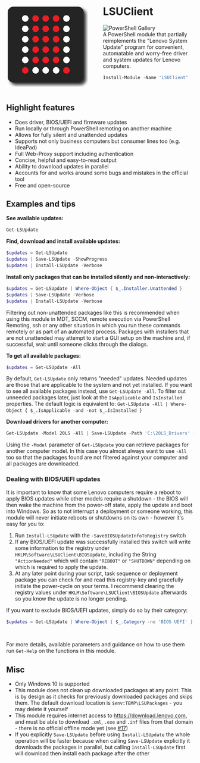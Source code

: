<div>
<img align="left" src="logo_220px.png" alt="LSUClient PowerShell Module PNG Logo" style="padding-right: 40px"/>

# LSUClient

![PowerShell Gallery](https://img.shields.io/powershellgallery/dt/LSUClient?label=PowerShell%20Gallery&logo=Powershell&logoColor=FFFFFF&style=flat)  
A PowerShell module that partially reimplements the "Lenovo System Update" program for convenient,
automatable and worry-free driver and system updates for Lenovo computers.

```powershell
Install-Module -Name 'LSUClient'
```
</div>

<br>

## Highlight features

- Does driver, BIOS/UEFI and firmware updates
- Run locally or through PowerShell remoting on another machine
- Allows for fully silent and unattended updates
- Supports not only business computers but consumer lines too (e.g. IdeaPad)
- Full Web-Proxy support including authentication
- Concise, helpful and easy-to-read output
- Ability to download updates in parallel
- Accounts for and works around some bugs and mistakes in the official tool
- Free and open-source

## Examples and tips

<b>See available updates:</b>
```powershell
Get-LSUpdate
```

<b>Find, download and install available updates:</b>
```powershell
$updates = Get-LSUpdate
$updates | Save-LSUpdate -ShowProgress
$updates | Install-LSUpdate -Verbose
```

<b>Install only packages that can be installed silently and non-interactively:</b>
```powershell
$updates = Get-LSUpdate | Where-Object { $_.Installer.Unattended }
$updates | Save-LSUpdate -Verbose
$updates | Install-LSUpdate -Verbose
```

Filtering out non-unattended packages like this is recommended when using this module in MDT, SCCM,
remote execution via PowerShell Remoting, ssh or any other situation in which you run these commands remotely
or as part of an automated process. Packages with installers that are not unattended may attempt to
start a GUI setup on the machine and, if successful, wait until someone clicks through the dialogs.

<b>To get all available packages:</b>
```powershell
$updates = Get-LSUpdate -All
```
By default, `Get-LSUpdate` only returns "needed" updates. Needed updates are those that are applicable to
the system and not yet installed. If you want to see all available packages instead, use `Get-LSUpdate -All`.
To filter out unneeded packages later, just look at the `IsApplicable` and `IsInstalled` properties.
The default logic is equivalent to:
`Get-LSUpdate -All | Where-Object { $_.IsApplicable -and -not $_.IsInstalled }`

<b>Download drivers for another computer:</b>
```powershell
Get-LSUpdate -Model 20LS -All | Save-LSUpdate -Path 'C:\20LS_Drivers' -ShowProgress
```
Using the `-Model` parameter of `Get-LSUpdate` you can retrieve packages for another computer model.
In this case you almost always want to use `-All` too so that the packages found are not filtered against your computer and all packages are downloaded.

### Dealing with BIOS/UEFI updates

It is important to know that some Lenovo computers require a reboot to apply BIOS updates while other models require a shutdown - the BIOS will then wake the machine from the power-off state, apply the update and boot into Windows.
So as to not interrupt a deployment or someone working, this module will never initiate reboots or shutdowns on its own - however it's easy for you to:

1. Run `Install-LSUpdate` with the `-SaveBIOSUpdateInfoToRegistry` switch
2. If any BIOS/UEFI update was successfully installed this switch will write some information to the registry under `HKLM\Software\LSUClient\BIOSUpdate`,
including the String `"ActionNeeded"` which will contain `"REBOOT"` or `"SHUTDOWN"` depending on which is required to apply the update.
3. At any later point during your script, task sequence or deployment package you can check for and read this registry-key and gracefully initiate the power-cycle
on your terms. I recommend clearing the registry values under `HKLM\Software\LSUClient\BIOSUpdate` afterwards so you know the update is no longer pending.

If you want to exclude BIOS/UEFI updates, simply do so by their category:
```powershell
$updates = Get-LSUpdate | Where-Object { $_.Category -ne 'BIOS UEFI' }
```

<br>

For more details, available parameters and guidance on how to use them run `Get-Help` on the functions in this module.

## Misc

- Only Windows 10 is supported
- This module does not clean up downloaded packages at any point. This is by design as it checks for previously downloaded packages and skips them. The default download location is `$env:TEMP\LSUPackages` - you may delete it yourself
- This module requires internet access to https://download.lenovo.com, and must be able to download `.xml`, `.exe` and `.inf` files from that domain - there is no official offline mode yet (see [#17][issue17])
- If you explicitly `Save-LSUpdate` before using `Install-LSUpdate` the whole operation will be faster because when calling `Save-LSUpdate` explicitly it downloads the packages in parallel, but calling `Install-LSUpdate` first will download then install each package after the other

[issue17]: https://github.com/jantari/lsuclient/issues/17

